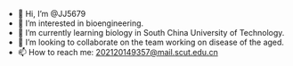 - 👋 Hi, I’m @JJ5679
- 👀 I’m interested in bioengineering.
- 🌱 I’m currently learning biology in South China University of Technology.
- 💞️ I’m looking to collaborate on the team working on disease of the aged.
- 📫 How to reach me: 202120149357@mail.scut.edu.cn

<!---
JJ5679/JJ5679 is a ✨ special ✨ repository because its `README.md` (this file) appears on your GitHub profile.
You can click the Preview link to take a look at your changes.
--->
